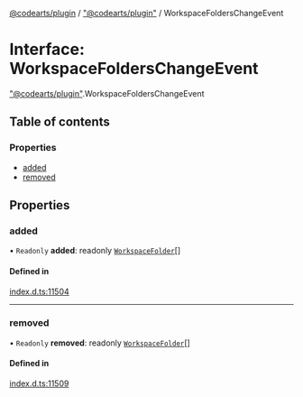 [@codearts/plugin](../README.md) / ["@codearts/plugin"](../modules/_codearts_plugin_.md) / WorkspaceFoldersChangeEvent

# Interface: WorkspaceFoldersChangeEvent

["@codearts/plugin"](../modules/_codearts_plugin_.md).WorkspaceFoldersChangeEvent

## Table of contents

### Properties

- [added](codearts_plugin_.WorkspaceFoldersChangeEvent.md#added)
- [removed](codearts_plugin_.WorkspaceFoldersChangeEvent.md#removed)

## Properties

### added

• `Readonly` **added**: readonly [`WorkspaceFolder`](codearts_plugin_.WorkspaceFolder.md)[]

#### Defined in

[index.d.ts:11504](https://github.com/huaweicloud/cloudide-plugin-api/blob/84e382d/index.d.ts#L11504)

___

### removed

• `Readonly` **removed**: readonly [`WorkspaceFolder`](codearts_plugin_.WorkspaceFolder.md)[]

#### Defined in

[index.d.ts:11509](https://github.com/huaweicloud/cloudide-plugin-api/blob/84e382d/index.d.ts#L11509)
